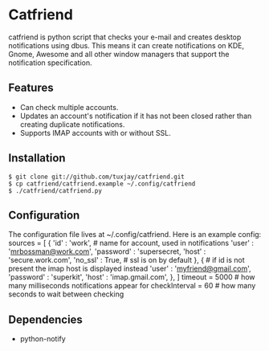 # Catfriend

catfriend is python script that checks your e-mail and creates desktop notifications using dbus. This means it can create notifications on KDE, Gnome, Awesome and all other window managers that support the notification specification.

## Features
* Can check multiple accounts.
* Updates an account's notification if it has not been closed rather than creating duplicate notifications.
* Supports IMAP accounts with or without SSL.

## Installation
    $ git clone git://github.com/tuxjay/catfriend.git
    $ cp catfriend/catfriend.example ~/.config/catfriend
    $ ./catfriend/catfriend.py

## Configuration
The configuration file lives at ~/.config/catfriend. Here is an example config:
    sources = [
        {
            'id'       : 'work',  # name for account, used in notifications
            'user'     : 'mrbossman@work.com',
            'password' : 'supersecret,
            'host'     : 'secure.work.com',
            'no_ssl'   : True,  # ssl is on by default
        },
        {
            # if id is not present the imap host is displayed instead
            'user'     : 'myfriend@gmail.com',
            'password' : 'superkit',
            'host'     : 'imap.gmail.com',
        },
    ]
    timeout       = 5000 # how many milliseconds notifications appear for
    checkInterval = 60   # how many seconds to wait between checking

## Dependencies
* python-notify
